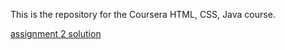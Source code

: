 This is the repository for the Coursera HTML, CSS, Java course. 

[assignment 2 solution](https://elderwand19.github.io/coursera_webd_assign/module2-solutions/index.html)
